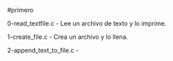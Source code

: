 #primero

0-read_textfile.c - Lee un archivo de texto y lo imprime.

1-create_file.c - Crea un archivo y lo llena.

2-append_text_to_file.c - 